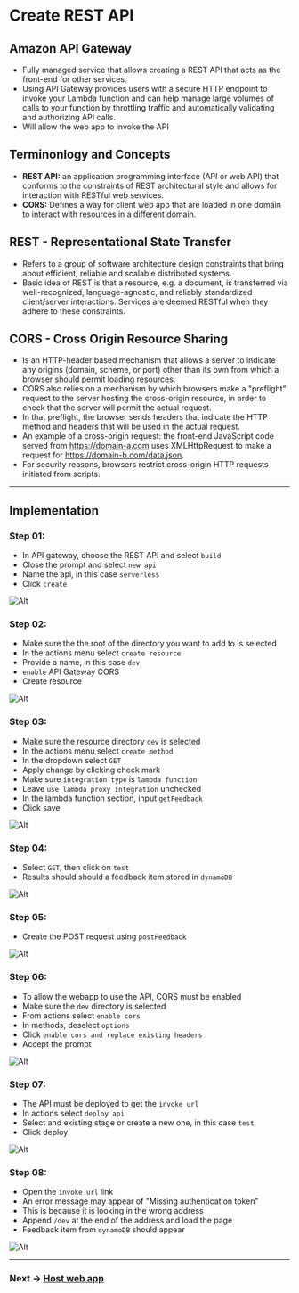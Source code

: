 # Create REST API

## Amazon API Gateway 
- Fully managed service that allows creating a REST API that acts as the front-end for other services.
- Using API Gateway provides users with a secure HTTP endpoint to invoke your Lambda function and can help manage large volumes of calls to your function by throttling traffic and automatically validating and authorizing API calls. 
- Will allow the web app to invoke the API

## Terminonlogy and Concepts
- **REST API:** an application programming interface (API or web API) that conforms to the constraints of REST architectural style and allows for interaction with RESTful web services.
- **CORS:** Defines a way for client web app that are loaded in one domain to interact with resources in a different domain.

## REST - Representational State Transfer
- Refers to a group of software architecture design constraints that bring about efficient, reliable and scalable distributed systems.
- Basic idea of REST is that a resource, e.g. a document, is transferred via well-recognized, language-agnostic, and reliably standardized client/server interactions. Services are deemed RESTful when they adhere to these constraints.

## CORS - Cross Origin Resource Sharing
- Is an HTTP-header based mechanism that allows a server to indicate any origins (domain, scheme, or port) other than its own from which a browser should permit loading resources.
- CORS also relies on a mechanism by which browsers make a "preflight" request to the server hosting the cross-origin resource, in order to check that the server will permit the actual request.
- In that preflight, the browser sends headers that indicate the HTTP method and headers that will be used in the actual request.
- An example of a cross-origin request: the front-end JavaScript code served from https://domain-a.com uses XMLHttpRequest to make a request for https://domain-b.com/data.json.
- For security reasons, browsers restrict cross-origin HTTP requests initiated from scripts. 

------------------------------------------------------------------------------------------

## Implementation
### Step 01:
- In API gateway, choose the REST API and select `build`
- Close the prompt and select `new api`
- Name the api, in this case `serverless`
- Click `create`

![Alt](../img/assets_restAPI/restAPI01.gif)

### Step 02:
- Make sure the the root of the directory you want to add to is selected
- In the actions menu select `create resource`
- Provide a name, in this case `dev`
- `enable` API Gateway CORS
- Create resource

![Alt](../img/assets_restAPI/restAPI02.gif)

### Step 03:
- Make sure the resource directory `dev` is selected
- In the actions menu select `create method`
- In the dropdown select `GET`
- Apply change by clicking check mark
- Make sure `integration type` is `lambda function`
- Leave `use lambda proxy integration` unchecked
- In the lambda function section, input `getFeedback`
- Click save

![Alt](../img/assets_restAPI/restAPI03.gif)

### Step 04:
- Select `GET`, then click on `test`
- Results should should a feedback item stored in `dynamoDB`

![Alt](../img/assets_restAPI/restAPI04.gif)

### Step 05:
- Create the POST request using `postFeedback`

![Alt](../img/assets_restAPI/restAPI05.gif)

### Step 06:
- To allow the webapp to use the API, CORS must be enabled
- Make sure the `dev` directory is selected
- From actions select `enable cors`
- In methods, deselect `options`
- Click `enable cors and replace existing headers`
- Accept the prompt

![Alt](../img/assets_restAPI/restAPI06.gif)

### Step 07:
- The API must be deployed to get the `invoke url`
- In actions select `deploy api`
- Select and existing stage or create a new one, in this case `test`
- Click deploy

![Alt](../img/assets_restAPI/restAPI07.gif)

### Step 08:
- Open the `invoke url` link
- An error message may appear of "Missing authentication token"
- This is because it is looking in the wrong address
- Append `/dev` at the end of the address and load the page
- Feedback item from `dynamoDB` should appear

![Alt](../img/assets_restAPI/restAPI08.gif)

------------------------------------------------------------------------------------------

### Next -> [Host web app][2.4]
[2.4]: <hostWebApp.md>